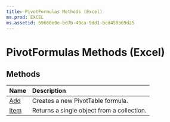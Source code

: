 ```yaml
---
title: PivotFormulas Methods (Excel)
ms.prod: EXCEL
ms.assetid: 59660e0e-bd7b-49ca-9dd1-bcd459b69d25
---
```



# PivotFormulas Methods (Excel)

## Methods



|**Name**|**Description**|
|:-----|:-----|
|[Add](pivotformulas-add-method-excel.md)|Creates a new PivotTable formula. |
|[Item](pivotformulas-item-method-excel.md)|Returns a single object from a collection.|

